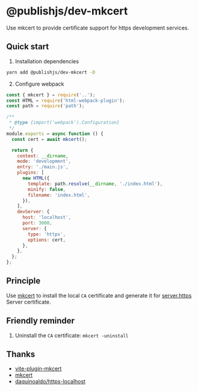 # @publishjs/dev-mkcert

Use mkcert to provide certificate support for https development services.

## Quick start

1. Installation dependencies

```sh
yarn add @publishjs/dev-mkcert -D
```

2. Configure webpack

```js
const { mkcert } = require('..');
const HTML = require('html-webpack-plugin');
const path = require('path');

/**
 * @type {import('webpack').Configuration}
 */
module.exports = async function () {
  const cert = await mkcert();

  return {
    context: __dirname,
    mode: 'development',
    entry: './main.js',
    plugins: [
      new HTML({
        template: path.resolve(__dirname, './index.html'),
        minify: false,
        filename: 'index.html',
      }),
    ],
    devServer: {
      host: 'localhost',
      port: 3000,
      server: {
        type: 'https',
        options: cert,
      },
    },
  };
};
```

## Principle

Use [mkcert](https://github.com/FiloSottile/mkcert) to install the local `CA` certificate and generate it for [server.https](https://vitejs.bootcss.com/config/#server-https) Server certificate.

## Friendly reminder

1. Uninstall the `CA` certificate: `mkcert -uninstall`

## Thanks

- [vite-plugin-mkcert](https://github.com/liuweiGL/vite-plugin-mkcert)
- [mkcert](https://github.com/FiloSottile/mkcert)
- [daquinoaldo/https-localhost](https://github.com/daquinoaldo/https-localhost)
